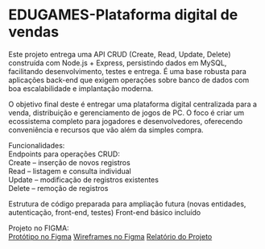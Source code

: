 # EDUGAMES-Plataforma digital de vendas
Este projeto entrega uma API CRUD (Create, Read, Update, Delete) construída com Node.js + Express, persistindo dados em MySQL, facilitando desenvolvimento, testes e entrega. É uma base robusta para aplicações back-end que exigem operações sobre banco de dados com boa escalabilidade e implantação moderna.  

O objetivo final deste é entregar uma plataforma digital centralizada para a venda, distribuição e gerenciamento de jogos de PC. O foco é criar um ecossistema completo para jogadores e desenvolvedores, oferecendo conveniência e recursos que vão além da simples compra. 

Funcionalidades:  
Endpoints para operações CRUD:  
Create – inserção de novos registros  
Read – listagem e consulta individual  
Update – modificação de registros existentes  
Delete – remoção de registros

Estrutura de código preparada para ampliação futura (novas entidades, autenticação, front-end, testes)
Front-end básico incluído

Projeto no FIGMA:  
[Protótipo no Figma](https://www.figma.com/site/Lt3RDvnYlzxxGsZHj7DH46/UCUsabilidadeA3?node-id=0-1&t=WRCvFxrTgVvdRuOn-1)
[Wireframes no Figma](https://www.figma.com/board/pZWl32wqlymxYwYbnulMpp/A3---USABILIDADE---Wireframes?node-id=0-1&p=f&t=YPiOESVFSrA1sdCB-0)
[Relatório do Projeto](https://docs.google.com/document/d/16SYUg__3Z8TP-X-gwY9DWbS7k4js71DVjRBCKoku9mg/edit?usp=sharing)
